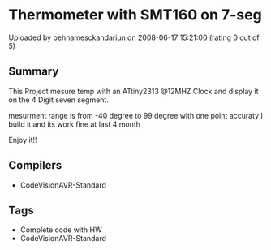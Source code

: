 # Thermometer with SMT160 on 7-seg

Uploaded by behnamesckandariun on 2008-06-17 15:21:00 (rating 0 out of 5)

## Summary

This Project mesure temp with an ATtiny2313 @12MHZ Clock and display it on the 4 Digit seven segment.  

mesurment range is from -40 degree to 99 degree with one point accuraty I build it and its work fine at last 4 month  

Enjoy it!!

## Compilers

- CodeVisionAVR-Standard

## Tags

- Complete code with HW
- CodeVisionAVR-Standard
